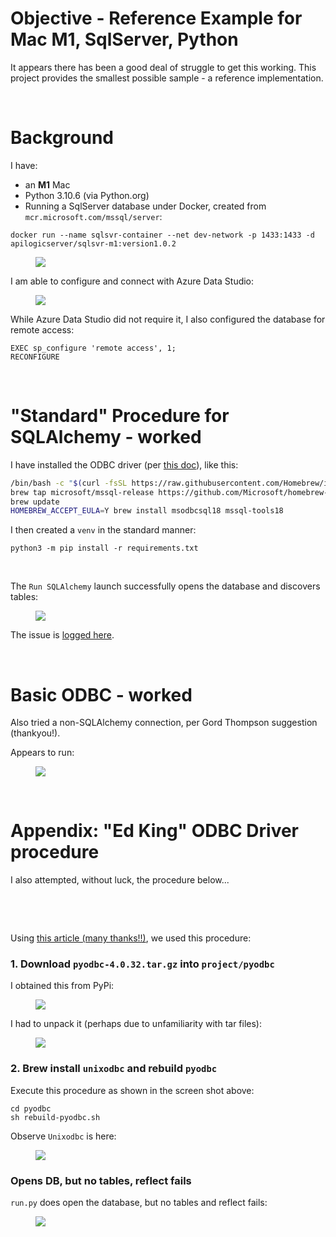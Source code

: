 # Objective - Reference Example for Mac M1, SqlServer, Python

It appears there has been a good deal of struggle to get this working.  This project provides the smallest possible sample - a reference implementation.

&nbsp;

# Background

I have:

* an __M1__ Mac
* Python 3.10.6 (via Python.org)
* Running a SqlServer database under Docker, created from `mcr.microsoft.com/mssql/server`:

```
docker run --name sqlsvr-container --net dev-network -p 1433:1433 -d apilogicserver/sqlsvr-m1:version1.0.2
```

<figure><img src="https://github.com/valhuber/sqlsvr-m1/blob/main/images/docker-container.png?raw=true"></figure>

I am able to configure and connect with Azure Data Studio:

<figure><img src="https://github.com/valhuber/sqlsvr-m1/blob/main/images/AzureDataStudio-connects.png?raw=true"></figure>

While Azure Data Studio did not require it, I also configured the database for remote access:

```
EXEC sp_configure 'remote access', 1;
RECONFIGURE
```

&nbsp;

# "Standard" Procedure for SQLAlchemy - worked

I have installed the ODBC driver (per [this doc](https://learn.microsoft.com/en-us/sql/connect/odbc/linux-mac/install-microsoft-odbc-driver-sql-server-macos?view=sql-server-ver16)), like this:

```bash
/bin/bash -c "$(curl -fsSL https://raw.githubusercontent.com/Homebrew/install/master/install.sh)"
brew tap microsoft/mssql-release https://github.com/Microsoft/homebrew-mssql-release
brew update
HOMEBREW_ACCEPT_EULA=Y brew install msodbcsql18 mssql-tools18
```
I then created a `venv` in the standard manner:

```
python3 -m pip install -r requirements.txt
```
&nbsp;

The `Run SQLAlchemy` launch successfully opens the database and discovers tables:

<figure><img src="https://github.com/valhuber/sqlsvr-m1/blob/main/images/standard-procedure-runs.png?raw=true"></figure>

The issue is [logged here](https://github.com/sqlalchemy/sqlalchemy/discussions/8604).

&nbsp;


# Basic ODBC - worked

Also tried a non-SQLAlchemy connection, per Gord Thompson suggestion (thankyou!). 


Appears to run:

<figure><img src="https://github.com/valhuber/sqlsvr-m1/blob/main/images/basic-odbc-runs.png?raw=true"></figure>

&nbsp;

# Appendix: "Ed King" ODBC Driver procedure

I also attempted, without luck, the procedure below...

&nbsp;

&nbsp;

Using [this article (many thanks!!)](https://whodeenie.medium.com/installing-pyodbc-and-unixodbc-for-apple-silicon-8e238ed7f216), we used this procedure:

### 1. Download `pyodbc-4.0.32.tar.gz` into `project/pyodbc`

I obtained this from PyPi:

<figure><img src="https://github.com/valhuber/sqlsvr-m1/blob/main/images/pypi-pyodbc.png?raw=true"></figure>

I had to unpack it (perhaps due to unfamiliarity with tar files):

<figure><img src="https://github.com/valhuber/sqlsvr-m1/blob/main/images/pyodbc.png?raw=true"></figure>


### 2. Brew install `unixodbc` and rebuild `pyodbc`

Execute this procedure as shown in the screen shot above:

```
cd pyodbc
sh rebuild-pyodbc.sh
```

Observe `Unixodbc` is here:

<figure><img src="https://github.com/valhuber/sqlsvr-m1/blob/main/images/unixodbc.png?raw=true"></figure>


### Opens DB, but no tables, reflect fails

`run.py` does open the database, but no tables and reflect fails:

<figure><img src="https://github.com/valhuber/sqlsvr-m1/blob/main/images/no-tables.png?raw=true"></figure>
